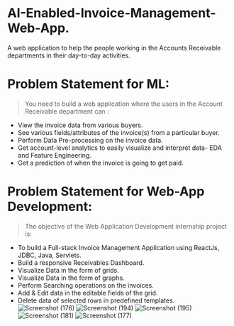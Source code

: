# AI-Enabled-Invoice-Management-Web-App.
A web application to help the people working in the Accounts Receivable departments in their day-to-day activities.

# Problem Statement for ML:
> You need to build a web application where the users in the Account Receivable department can :
- View the invoice data from various buyers.
- See various fields/attributes of the invoice(s) from a particular buyer. 
- Perform Data Pre-processing on the invoice data.
- Get account-level analytics to easily visualize and interpret data- EDA and Feature Engineering.
- Get a prediction of when the invoice is going to get paid.

# Problem Statement for Web-App Development:
> The objective of the Web Application Development internship project is:
- To build a Full-stack Invoice Management Application using ReactJs, JDBC, Java, Servlets.
- Build a responsive Receivables Dashboard.
- Visualize Data in the form of grids.
- Visualize Data in the form of graphs.
- Perform Searching operations on the invoices.
- Add & Edit data in the editable fields of the grid.
- Delete data of selected rows in predefined templates.
![Screenshot (176)](https://user-images.githubusercontent.com/62071424/167305308-d2ab9043-75df-4e5c-9dc1-e7a4009f7b45.png)
![Screenshot (194)](https://user-images.githubusercontent.com/62071424/167305347-6e938aef-02ac-4d90-8e67-4c8fe0285669.png)
![Screenshot (195)](https://user-images.githubusercontent.com/62071424/167305349-9cfb8fd7-e13a-4b3e-9fbc-61d8c217226a.png)
![Screenshot (181)](https://user-images.githubusercontent.com/62071424/167305352-11a93965-4060-4a99-824d-9354b7bf5f11.png)
![Screenshot (177)](https://user-images.githubusercontent.com/62071424/167305407-89dd17c3-a702-455a-a0e0-976a7213ca2b.png)
